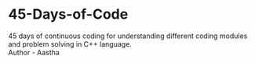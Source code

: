 # 45-Days-of-Code
45 days of continuous coding for understanding different coding modules and problem solving in C++ language.
<br>
Author - Aastha
